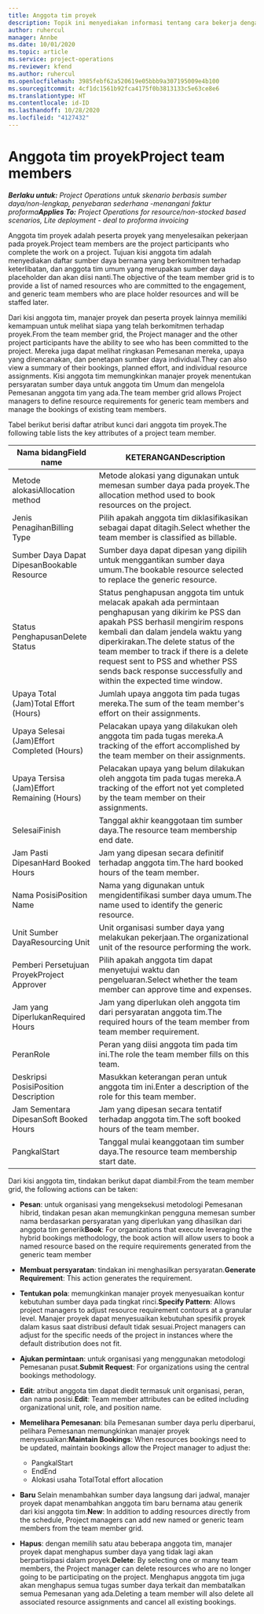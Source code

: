 ```yaml
---
title: Anggota tim proyek
description: Topik ini menyediakan informasi tentang cara bekerja dengan informasi anggota tim proyek, atribut, dan penjadwalan.
author: ruhercul
manager: Annbe
ms.date: 10/01/2020
ms.topic: article
ms.service: project-operations
ms.reviewer: kfend
ms.author: ruhercul
ms.openlocfilehash: 3985febf62a520619e05bbb9a307195009e4b100
ms.sourcegitcommit: 4cf1dc1561b92fca4175f0b3813133c5e63ce8e6
ms.translationtype: HT
ms.contentlocale: id-ID
ms.lasthandoff: 10/28/2020
ms.locfileid: "4127432"
---
```

# <a name="project-team-members"></a><span data-ttu-id="63757-103">Anggota tim proyek</span><span class="sxs-lookup"><span data-stu-id="63757-103">Project team members</span></span>

<span data-ttu-id="63757-104">_**Berlaku untuk:** Project Operations untuk skenario berbasis sumber daya/non-lengkap, penyebaran sederhana -menangani faktur proforma_</span><span class="sxs-lookup"><span data-stu-id="63757-104">_**Applies To:** Project Operations for resource/non-stocked based scenarios, Lite deployment - deal to proforma invoicing_</span></span>

<span data-ttu-id="63757-105">Anggota tim proyek adalah peserta proyek yang menyelesaikan pekerjaan pada proyek.</span><span class="sxs-lookup"><span data-stu-id="63757-105">Project team members are the project participants who complete the work on a project.</span></span> <span data-ttu-id="63757-106">Tujuan kisi anggota tim adalah menyediakan daftar sumber daya bernama yang berkomitmen terhadap keterlibatan, dan anggota tim umum yang merupakan sumber daya placeholder dan akan diisi nanti.</span><span class="sxs-lookup"><span data-stu-id="63757-106">The objective of the team member grid is to provide a list of named resources who are committed to the engagement, and generic team members who are place holder resources and will be staffed later.</span></span>

<span data-ttu-id="63757-107">Dari kisi anggota tim, manajer proyek dan peserta proyek lainnya memiliki kemampuan untuk melihat siapa yang telah berkomitmen terhadap proyek.</span><span class="sxs-lookup"><span data-stu-id="63757-107">From the team member grid, the Project manager and the other project participants have the ability to see who has been committed to the project.</span></span> <span data-ttu-id="63757-108">Mereka juga dapat melihat ringkasan Pemesanan mereka, upaya yang direncanakan, dan penetapan sumber daya individual.</span><span class="sxs-lookup"><span data-stu-id="63757-108">They can also view a summary of their bookings, planned effort, and individual resource assignments.</span></span> <span data-ttu-id="63757-109">Kisi anggota tim memungkinkan manajer proyek menentukan persyaratan sumber daya untuk anggota tim Umum dan mengelola Pemesanan anggota tim yang ada.</span><span class="sxs-lookup"><span data-stu-id="63757-109">The team member grid allows Project managers to define resource requirements for generic team members and manage the bookings of existing team members.</span></span>

<span data-ttu-id="63757-110">Tabel berikut berisi daftar atribut kunci dari anggota tim proyek.</span><span class="sxs-lookup"><span data-stu-id="63757-110">The following table lists the key attributes of a project team member.</span></span>

| <span data-ttu-id="63757-111">Nama bidang</span><span class="sxs-lookup"><span data-stu-id="63757-111">Field name</span></span>          | <span data-ttu-id="63757-112">KETERANGAN</span><span class="sxs-lookup"><span data-stu-id="63757-112">Description</span></span>                                                                                                                                                                  |
|--------------------------|-----------------------------------------------------------------------------------------------------------------------------------------------------------------------------------|
| <span data-ttu-id="63757-113">Metode alokasi</span><span class="sxs-lookup"><span data-stu-id="63757-113">Allocation method</span></span>        | <span data-ttu-id="63757-114">Metode alokasi yang digunakan untuk memesan sumber daya pada proyek.</span><span class="sxs-lookup"><span data-stu-id="63757-114">The allocation method used to book resources on the project.</span></span>                                                                         |
| <span data-ttu-id="63757-115">Jenis Penagihan</span><span class="sxs-lookup"><span data-stu-id="63757-115">Billing Type</span></span>             | <span data-ttu-id="63757-116">Pilih apakah anggota tim diklasifikasikan sebagai dapat ditagih.</span><span class="sxs-lookup"><span data-stu-id="63757-116">Select whether the team member is classified as billable.</span></span>                                                                                                                                       |
| <span data-ttu-id="63757-117">Sumber Daya Dapat Dipesan</span><span class="sxs-lookup"><span data-stu-id="63757-117">Bookable Resource</span></span>        | <span data-ttu-id="63757-118">Sumber daya dapat dipesan yang dipilih untuk menggantikan sumber daya umum.</span><span class="sxs-lookup"><span data-stu-id="63757-118">The bookable resource selected to replace the generic resource.</span></span>                                                                                                                   |
| <span data-ttu-id="63757-119">Status Penghapusan</span><span class="sxs-lookup"><span data-stu-id="63757-119">Delete Status</span></span>            | <span data-ttu-id="63757-120">Status penghapusan anggota tim untuk melacak apakah ada permintaan penghapusan yang dikirim ke PSS dan apakah PSS berhasil mengirim respons kembali dan dalam jendela waktu yang diperkirakan.</span><span class="sxs-lookup"><span data-stu-id="63757-120">The delete status of the team member to track if there is a delete request sent to PSS and whether PSS sends back response successfully and within the expected time window.</span></span> |
| <span data-ttu-id="63757-121">Upaya Total (Jam)</span><span class="sxs-lookup"><span data-stu-id="63757-121">Total Effort (Hours)</span></span>     | <span data-ttu-id="63757-122">Jumlah upaya anggota tim pada tugas mereka.</span><span class="sxs-lookup"><span data-stu-id="63757-122">The sum of the team member's effort on their assignments.</span></span>                                                                                                                         |
| <span data-ttu-id="63757-123">Upaya Selesai (Jam)</span><span class="sxs-lookup"><span data-stu-id="63757-123">Effort Completed (Hours)</span></span> | <span data-ttu-id="63757-124">Pelacakan upaya yang dilakukan oleh anggota tim pada tugas mereka.</span><span class="sxs-lookup"><span data-stu-id="63757-124">A tracking of the effort accomplished by the team member on their assignments.</span></span>                                                                                           |
| <span data-ttu-id="63757-125">Upaya Tersisa (Jam)</span><span class="sxs-lookup"><span data-stu-id="63757-125">Effort Remaining (Hours)</span></span> | <span data-ttu-id="63757-126">Pelacakan upaya yang belum dilakukan oleh anggota tim pada tugas mereka.</span><span class="sxs-lookup"><span data-stu-id="63757-126">A tracking of the effort not yet completed by the team member on their assignments.</span></span>                                                                                    |
| <span data-ttu-id="63757-127">Selesai</span><span class="sxs-lookup"><span data-stu-id="63757-127">Finish</span></span>                   | <span data-ttu-id="63757-128">Tanggal akhir keanggotaan tim sumber daya.</span><span class="sxs-lookup"><span data-stu-id="63757-128">The resource team membership end date.</span></span>                                                                                                                                            |
| <span data-ttu-id="63757-129">Jam Pasti Dipesan</span><span class="sxs-lookup"><span data-stu-id="63757-129">Hard Booked Hours</span></span>        | <span data-ttu-id="63757-130">Jam yang dipesan secara definitif terhadap anggota tim.</span><span class="sxs-lookup"><span data-stu-id="63757-130">The hard booked hours of the team member.</span></span>                                                                                                                                                                |
| <span data-ttu-id="63757-131">Nama Posisi</span><span class="sxs-lookup"><span data-stu-id="63757-131">Position Name</span></span>            | <span data-ttu-id="63757-132">Nama yang digunakan untuk mengidentifikasi sumber daya umum.</span><span class="sxs-lookup"><span data-stu-id="63757-132">The name used to identify the generic resource.</span></span>                                                                                                                                   |
| <span data-ttu-id="63757-133">Unit Sumber Daya</span><span class="sxs-lookup"><span data-stu-id="63757-133">Resourcing Unit</span></span>          | <span data-ttu-id="63757-134">Unit organisasi sumber daya yang melakukan pekerjaan.</span><span class="sxs-lookup"><span data-stu-id="63757-134">The organizational unit of the resource performing the work.</span></span>                                                                                                                      |
| <span data-ttu-id="63757-135">Pemberi Persetujuan Proyek</span><span class="sxs-lookup"><span data-stu-id="63757-135">Project Approver</span></span>         | <span data-ttu-id="63757-136">Pilih apakah anggota tim dapat menyetujui waktu dan pengeluaran.</span><span class="sxs-lookup"><span data-stu-id="63757-136">Select whether the team member can approve time and expenses.</span></span>                                                                                                                     |
| <span data-ttu-id="63757-137">Jam yang Diperlukan</span><span class="sxs-lookup"><span data-stu-id="63757-137">Required Hours</span></span>           | <span data-ttu-id="63757-138">Jam yang diperlukan oleh anggota tim dari persyaratan anggota tim.</span><span class="sxs-lookup"><span data-stu-id="63757-138">The required hours of the team member from team member requirement.</span></span>                                                                                                                       |
| <span data-ttu-id="63757-139">Peran</span><span class="sxs-lookup"><span data-stu-id="63757-139">Role</span></span>                     | <span data-ttu-id="63757-140">Peran yang diisi anggota tim pada tim ini.</span><span class="sxs-lookup"><span data-stu-id="63757-140">The role the team member fills on this team.</span></span>                                                                                                                                |
| <span data-ttu-id="63757-141">Deskripsi Posisi</span><span class="sxs-lookup"><span data-stu-id="63757-141">Position Description</span></span>     | <span data-ttu-id="63757-142">Masukkan keterangan peran untuk anggota tim ini.</span><span class="sxs-lookup"><span data-stu-id="63757-142">Enter a description of the role for this team member.</span></span>                                                                                                                             |
| <span data-ttu-id="63757-143">Jam Sementara Dipesan</span><span class="sxs-lookup"><span data-stu-id="63757-143">Soft Booked Hours</span></span>        | <span data-ttu-id="63757-144">Jam yang dipesan secara tentatif terhadap anggota tim.</span><span class="sxs-lookup"><span data-stu-id="63757-144">The soft booked hours of the team member.</span></span>                                                                                                                                                                 |
| <span data-ttu-id="63757-145">Pangkal</span><span class="sxs-lookup"><span data-stu-id="63757-145">Start</span></span>                    | <span data-ttu-id="63757-146">Tanggal mulai keanggotaan tim sumber daya.</span><span class="sxs-lookup"><span data-stu-id="63757-146">The resource team membership start date.</span></span>                                                                                                                                          |

<span data-ttu-id="63757-147">Dari kisi anggota tim, tindakan berikut dapat diambil:</span><span class="sxs-lookup"><span data-stu-id="63757-147">From the team member grid, the following actions can be taken:</span></span>

- <span data-ttu-id="63757-148">**Pesan**: untuk organisasi yang mengeksekusi metodologi Pemesanan hibrid, tindakan pesan akan memungkinkan pengguna memesan sumber nama berdasarkan persyaratan yang diperlukan yang dihasilkan dari anggota tim generik</span><span class="sxs-lookup"><span data-stu-id="63757-148">**Book**: For organizations that execute leveraging the hybrid bookings methodology, the book action will allow users to book a named resource based on the require requirements generated from the generic team member</span></span>
- <span data-ttu-id="63757-149">**Membuat persyaratan**: tindakan ini menghasilkan persyaratan.</span><span class="sxs-lookup"><span data-stu-id="63757-149">**Generate Requirement**: This action generates the requirement.</span></span>
- <span data-ttu-id="63757-150">**Tentukan pola**: memungkinkan manajer proyek menyesuaikan kontur kebutuhan sumber daya pada tingkat rinci.</span><span class="sxs-lookup"><span data-stu-id="63757-150">**Specify Pattern**: Allows project managers to adjust resource requirement contours at a granular level.</span></span> <span data-ttu-id="63757-151">Manajer proyek dapat menyesuaikan kebutuhan spesifik proyek dalam kasus saat distribusi default tidak sesuai.</span><span class="sxs-lookup"><span data-stu-id="63757-151">Project managers can adjust for the specific needs of the project in instances where the default distribution does not fit.</span></span>
- <span data-ttu-id="63757-152">**Ajukan permintaan**: untuk organisasi yang menggunakan metodologi Pemesanan pusat.</span><span class="sxs-lookup"><span data-stu-id="63757-152">**Submit Request**: For organizations using the central bookings methodology.</span></span>
- <span data-ttu-id="63757-153">**Edit**: atribut anggota tim dapat diedit termasuk unit organisasi, peran, dan nama posisi.</span><span class="sxs-lookup"><span data-stu-id="63757-153">**Edit**: Team member attributes can be edited including organizational unit, role, and position name.</span></span>
- <span data-ttu-id="63757-154">**Memelihara Pemesanan**: bila Pemesanan sumber daya perlu diperbarui, pelihara Pemesanan memungkinkan manajer proyek menyesuaikan:</span><span class="sxs-lookup"><span data-stu-id="63757-154">**Maintain Bookings**: When resources bookings need to be updated, maintain bookings allow the Project manager to adjust the:</span></span>

    - <span data-ttu-id="63757-155">Pangkal</span><span class="sxs-lookup"><span data-stu-id="63757-155">Start</span></span>
    - <span data-ttu-id="63757-156">End</span><span class="sxs-lookup"><span data-stu-id="63757-156">End</span></span>
    - <span data-ttu-id="63757-157">Alokasi usaha Total</span><span class="sxs-lookup"><span data-stu-id="63757-157">Total effort allocation</span></span>

- <span data-ttu-id="63757-158">**Baru** Selain menambahkan sumber daya langsung dari jadwal, manajer proyek dapat menambahkan anggota tim baru bernama atau generik dari kisi anggota tim.</span><span class="sxs-lookup"><span data-stu-id="63757-158">**New**: In addition to adding resources directly from the schedule, Project managers can add new named or generic team members from the team member grid.</span></span>
- <span data-ttu-id="63757-159">**Hapus**: dengan memilih satu atau beberapa anggota tim, manajer proyek dapat menghapus sumber daya yang tidak lagi akan berpartisipasi dalam proyek.</span><span class="sxs-lookup"><span data-stu-id="63757-159">**Delete**: By selecting one or many team members, the Project manager can delete resources who are no longer going to be participating on the project.</span></span> <span data-ttu-id="63757-160">Menghapus anggota tim juga akan menghapus semua tugas sumber daya terkait dan membatalkan semua Pemesanan yang ada.</span><span class="sxs-lookup"><span data-stu-id="63757-160">Deleting a team member will also delete all associated resource assignments and  cancel all existing bookings.</span></span>
